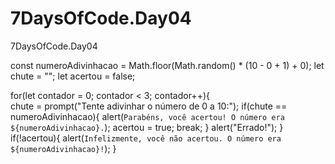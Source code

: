 # 7DaysOfCode.Day04
7DaysOfCode.Day04

const numeroAdivinhacao = Math.floor(Math.random() * (10 - 0 + 1) + 0);
let chute = "";
let acertou = false;

for(let contador = 0; contador < 3; contador++){    
    chute = prompt("Tente adivinhar o número de 0 a 10:");
    if(chute == numeroAdivinhacao){
        alert(`Parabéns, você acertou! O número era ${numeroAdivinhacao}.`);
        acertou = true;
        break;
    }
    alert("Errado!");
}
if(!acertou){
    alert(`Infelizmente, você não acertou. O número era ${numeroAdivinhacao}!`);
}
